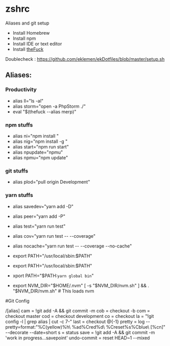 # zshrc
Aliases and git setup 

- Install Homebrew
- Install npm
- Install IDE or text editor
- Install [theFuck](https://github.com/nvbn/thefuck)

Doublecheck : https://github.com/eklemen/ekDotfiles/blob/master/setup.sh

## Aliases:

### Productivity

- alias ll="ls -al"
- alias storm="open -a PhpStorm ./"
- eval "$(thefuck --alias merp)"

### npm stuffs

- alias ni="npm install "
- alias nig="npm install -g "
- alias start="npm run start"
- alias npupdate="npmu"
- alias npmu="npm update"

### git stuffs
- alias plod="pull origin Development"

### yarn stuffs

- alias savedev="yarn add -D"
- alias peer="yarn add -P"
- alias test="yarn run test"
- alias cov="yarn run test -- --coverage"
- alias nocache="yarn run test -- --coverage --no-cache"

- export PATH="/usr/local/sbin:$PATH"
- export PATH="/usr/local/sbin:$PATH"
- xport PATH="$PATH:`yarn global bin`"

- export NVM_DIR="$HOME/.nvm"
[ -s "$NVM_DIR/nvm.sh" ] && \. "$NVM_DIR/nvm.sh"  # This loads nvm


#Git Config

/[alias]
	cam = !git add -A && git commit -m
	cob = checkout -b
	com = checkout master
	cod = checkout development
	co = checkout
	la = "!git config -l | grep alias | cut -c 7-" 
	last = checkout @{-1}
	pretty = log --pretty=format:"%C(yellow)%h\\ %ad%Cred%d\\ %Creset%s%Cblue\\ [%cn]" --decorate --date=short
	s = status
	save = !git add -A && git commit -m 'work in progress...savepoint'
	undo-commit = reset HEAD~1 --mixed

